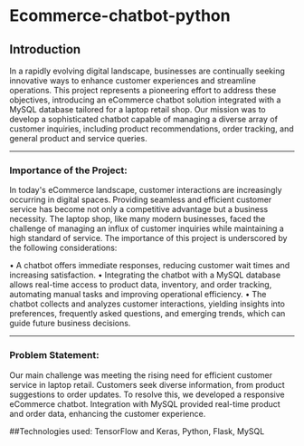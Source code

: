 # Ecommerce-chatbot-python
<h2>Introduction</h2>
<p>
In a rapidly evolving digital landscape, businesses are continually seeking innovative ways to 
enhance customer experiences and streamline operations. This project represents a pioneering 
effort to address these objectives, introducing an eCommerce chatbot solution integrated with 
a MySQL database tailored for a laptop retail shop. Our mission was to develop a sophisticated 
chatbot capable of managing a diverse array of customer inquiries, including product 
recommendations, order tracking, and general product and service queries.
</p>

---

<p>
<h3> 
Importance of the Project:
</h3> 
In today's eCommerce landscape, customer interactions are increasingly occurring in digital 
spaces. Providing seamless and efficient customer service has become not only a competitive 
advantage but a business necessity. The laptop shop, like many modern businesses, faced the 
challenge of managing an influx of customer inquiries while maintaining a high standard of 
service. The importance of this project is underscored by the following considerations:
</p>

• A chatbot offers immediate responses, reducing customer wait times and increasing 
satisfaction.
• Integrating the chatbot with a MySQL database allows real-time access to product data, 
inventory, and order tracking, automating manual tasks and improving operational 
efficiency.
• The chatbot collects and analyzes customer interactions, yielding insights into 
preferences, frequently asked questions, and emerging trends, which can guide future 
business decisions.

---
<p>
<h3> 
Problem Statement:
</h3> 
Our main challenge was meeting the rising need for efficient customer service in laptop retail. 
Customers seek diverse information, from product suggestions to order updates. To resolve this, 
we developed a responsive eCommerce chatbot. Integration with MySQL provided real-time 
product and order data, enhancing the customer experience.

</p>

##Technologies used: TensorFlow and Keras, Python, Flask, MySQL






